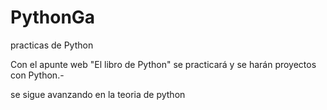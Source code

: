 # PythonGa
practicas de Python


Con el apunte web "El libro de Python" se practicará y se harán proyectos con Python.-

se sigue  avanzando en la teoria de python
